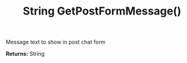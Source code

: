 ﻿---
uid: crmscript_ref_NSChatWidgetSettings_GetPostFormMessage
title: String GetPostFormMessage()
intellisense: NSChatWidgetSettings.GetPostFormMessage
keywords: NSChatWidgetSettings, GetPostFormMessage
so.topic: reference
---

Message text to show in post chat form

**Returns:** String


